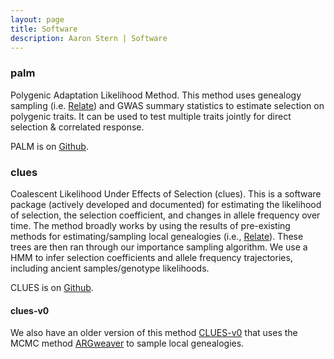 ```yaml
---
layout: page
title: Software 
description: Aaron Stern | Software 
---
```


### palm

Polygenic Adaptation Likelihood Method. This method uses genealogy sampling (i.e. <a href = "https://myersgroup.github.io/relate/">Relate</a>) and GWAS summary statistics to estimate selection on polygenic traits. It can be used to test multiple traits jointly for direct selection & correlated response. 

PALM is on <a href = "https://github.com/35ajstern/palm">Github</a>. 

### clues 

Coalescent Likelihood Under Effects of Selection (clues). This is a software package (actively developed and documented) for estimating the likelihood of selection, the selection coefficient, and changes in allele frequency over time. The method broadly works by using the results of pre-existing methods for estimating/sampling local genealogies (i.e., <a href = "https://myersgroup.github.io/relate/">Relate</a>). These trees are then ran through our importance sampling algorithm. We use a HMM to infer selection coefficients and allele frequency trajectories, including ancient samples/genotype likelihoods. 

CLUES is on <a href = "https://github.com/35ajstern/clues">Github</a>.

#### clues-v0

We also have an older version of this method <a href = "https://github.com/35ajstern/clues-v0">CLUES-v0</a> that uses the MCMC method <a href = "https://github.com/mjhubisz/argweaver">ARGweaver</a> to sample local genealogies.

<!-- Note: this is how to write a comment in HTML. Everything in here won't show up on your webpage.-->

<!--
To increase the size of the title, use fewer # in front of the paper title.
To decrease the size of the title, use more #. 
To remove the italics, remove the * before and after the description
To remove the underline from the title, remove the <u> tags (<u> and </u>)
-->
